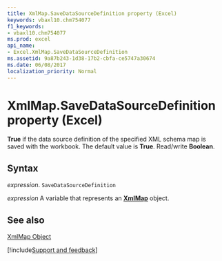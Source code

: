 ```yaml
---
title: XmlMap.SaveDataSourceDefinition property (Excel)
keywords: vbaxl10.chm754077
f1_keywords:
- vbaxl10.chm754077
ms.prod: excel
api_name:
- Excel.XmlMap.SaveDataSourceDefinition
ms.assetid: 9a87b243-1d38-17b2-cbfa-ce5747a30674
ms.date: 06/08/2017
localization_priority: Normal
---
```



# XmlMap.SaveDataSourceDefinition property (Excel)

 **True** if the data source definition of the specified XML schema map is saved with the workbook. The default value is **True**. Read/write **Boolean**.


## Syntax

_expression_. `SaveDataSourceDefinition`

_expression_ A variable that represents an **[XmlMap](Excel.XmlMap.md)** object.


## See also


[XmlMap Object](Excel.XmlMap.md)

[!include[Support and feedback](~/includes/feedback-boilerplate.md)]